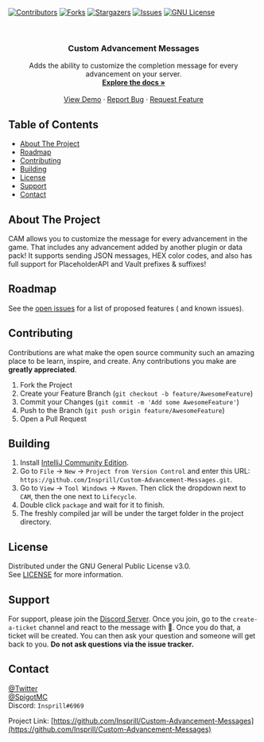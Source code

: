 [![Contributors][contributors-shield]][contributors-url]
[![Forks][forks-shield]][forks-url]
[![Stargazers][stars-shield]][stars-url]
[![Issues][issues-shield]][issues-url]
[![GNU License][license-shield]][license-url]



<!-- PROJECT LOGO -->
<br />
<p style="text-align: center;">
  <!-- <a href="https://github.com/Insprill/Custom-Advancement-Messages">
     <img src="logo.png" alt="Logo" width="500" height="500">
  </a> -->

<h3 align="center">Custom Advancement Messages</h3>

  <p style="text-align: center;">
    Adds the ability to customize the completion message for every advancement on your server.
    <br />
    <a href="https://github.com/Insprill/Custom-Advancement-Messages"><strong>Explore the docs »</strong></a>
    <br />
    <br />
    <a href="https://www.youtube.com/watch?v=dQw4w9WgXcQ">View Demo</a>
    ·
    <a href="https://github.com/Insprill/Custom-Advancement-Messages/issues">Report Bug</a>
    ·
    <a href="https://github.com/Insprill/Custom-Advancement-Messages/issues">Request Feature</a>
  </p>



<!-- TABLE OF CONTENTS -->

## Table of Contents

* [About The Project](#about-the-project)
* [Roadmap](#roadmap)
* [Contributing]("#contributing")
* [Building]("#building")
* [License]("#license")
* [Support]("#support")
* [Contact]("#contact")




<!-- ABOUT THE PROJECT -->

## About The Project

CAM allows you to customize the message for every advancement in the game. That includes any advancement added by
another plugin or data pack!
It supports sending JSON messages, HEX color codes, and also has full support for PlaceholderAPI and Vault prefixes &
suffixes!


<!-- GETTING STARTED
## Getting Started -->

<!-- To get a local copy up and running follow these simple steps. -->





<!-- ROADMAP -->

## Roadmap

See the [open issues](https://github.com/Insprill/Custom-Advancement-Messages/issues) for a list of proposed features (
and known issues).





<!-- CONTRIBUTING -->

## Contributing

Contributions are what make the open source community such an amazing place to be learn, inspire, and create. Any
contributions you make are **greatly appreciated**.

1. Fork the Project
2. Create your Feature Branch (`git checkout -b feature/AwesomeFeature`)
3. Commit your Changes (`git commit -m 'Add some AwesomeFeature'`)
4. Push to the Branch (`git push origin feature/AwesomeFeature`)
5. Open a Pull Request

<!-- BUILDING -->

## Building

1. Install [IntelliJ Community Edition](https://www.jetbrains.com/idea/download/).
2. Go to `File` -> `New` -> `Project from Version Control` and enter this
   URL: `https://github.com/Insprill/Custom-Advancement-Messages.git`.
3. Go to `View` -> `Tool Windows` -> `Maven`. Then click the dropdown next to `CAM`, then the one next to `Lifecycle`.
4. Double click `package` and wait for it to finish.
5. The freshly compiled jar will be under the target folder in the project directory.

<!-- LICENSE -->

## License

Distributed under the GNU General Public License v3.0.  
See [LICENSE](https://github.com/Insprill/Custom-Advancement-Messages/blob/master/LICENSE) for more information.





<!-- SUPPORT -->

## Support

For support, please join the [Discord Server](https://discord.gg/ZW4dvfr). Once you join, go to the `create-a-ticket`
channel and react to the message with 📩. Once you do that, a ticket will be created. You can then ask your question and
someone will get back to you.
**Do not ask questions via the issue tracker.**





<!-- CONTACT -->

## Contact

[@Twitter](https://twitter.com/InsprillO_O)  
[@SpigotMC](https://www.spigotmc.org/members/724062/)  
Discord: `Insprill#6969`

Project
Link: [https://github.com/Insprill/Custom-Advancement-Messages](https://github.com/Insprill/Custom-Advancement-Messages)





<!-- MARKDOWN LINKS & IMAGES -->
<!-- https://www.markdownguide.org/basic-syntax/#reference-style-links -->

[contributors-shield]: https://img.shields.io/github/contributors/Insprill/Custom-Advancement-Messages.svg?style=for-the-badge

[contributors-url]: https://github.com/Insprill/Custom-Advancement-Messages/graphs/contributors

[forks-shield]: https://img.shields.io/github/forks/Insprill/Custom-Advancement-Messages.svg?style=for-the-badge

[forks-url]: https://github.com/Insprill/Custom-Advancement-Messages/network/members

[stars-shield]: https://img.shields.io/github/stars/Insprill/Custom-Advancement-Messages.svg?style=for-the-badge

[stars-url]: https://github.com/Insprill/Custom-Advancement-Messages/stargazers

[issues-shield]: https://img.shields.io/github/issues/Insprill/Custom-Advancement-Messages.svg?style=for-the-badge

[issues-url]: https://github.com/Insprill/Custom-Advancement-Messages/issues

[license-shield]: https://img.shields.io/github/license/Insprill/Custom-Advancement-Messages.svg?style=for-the-badge

[license-url]: https://github.com/Insprill/Custom-Advancement-Messages/blob/master/LICENSE.txt
